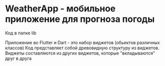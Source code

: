 # WeatherApp - мобильное приложение для прогноза погоды

Код в папке lib

Приложение во Flutter и Dart - это набор виджетов (обьектов различных классов)
Код представляет собой древовидную структуру из виджетов.
Виджеты составляются из других виджетов, которые "вкладываются" друг в друга
